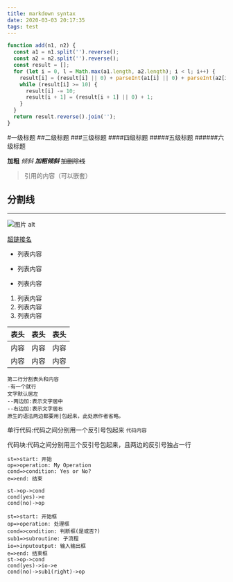 ```yaml
---
title: markdown syntax
date: 2020-03-03 20:17:35
tags: test
---
```


```js
function add(n1, n2) {
  const a1 = n1.split('').reverse();
  const a2 = n2.split('').reverse();
  const result = [];
  for (let i = 0, l = Math.max(a1.length, a2.length); i < l; i++) {
    result[i] = (result[i] || 0) + parseInt(a1[i] || 0) + parseInt(a2[i] || 0);
    while (result[i] >= 10) {
      result[i] -= 10;
      result[i + 1] = (result[i + 1] || 0) + 1;
    }
  }
  return result.reverse().join('');
}
```

#一级标题
##二级标题
###三级标题
####四级标题
#####五级标题
######六级标题

**加粗**
*倾斜*
***加粗倾斜***
~~加删除线~~

>引用的内容（可以嵌套）


分割线
---
***

![图片 alt](http://file.koolearn.com/20161207/14810957953513.png "网上随便找的")

[超链接名](超链接地址 "超链接title")

* 列表内容
- 列表内容
+ 列表内容

1. 列表内容
2. 列表内容
3. 列表内容

表头|表头|表头
---|:--:|---:
内容|内容|内容
内容|内容|内容

```
第二行分割表头和内容
-有一个就行
文字默认居左
--两边加:表示文字居中
--右边加:表示文字居右
原生的语法两边都要用|包起来，此处原作者省略。
```

单行代码:代码之间分别用一个反引号包起来
`代码内容`

代码块:代码之间分别用三个反引号包起来，且两边的反引号独占一行

 ```flow
 st=>start: 开始 
 op=>operation: My Operation 
 cond=>condition: Yes or No? 
 e=>end: 结束 

 st->op->cond 
 cond(yes)->e 
 cond(no)->op 
 ```


```flow
st=>start: 开始框
op=>operation: 处理框
cond=>condition: 判断框(是或否?)
sub1=>subroutine: 子流程
io=>inputoutput: 输入输出框
e=>end: 结束框
st->op->cond
cond(yes)->io->e
cond(no)->sub1(right)->op
```
